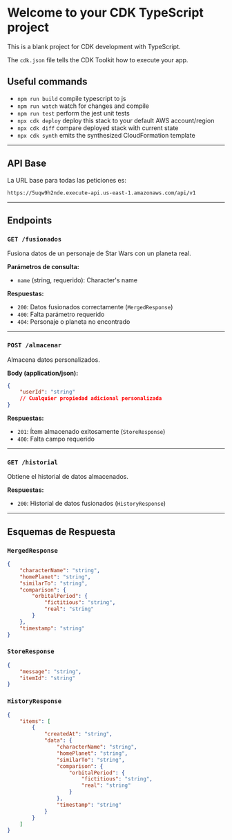 # Welcome to your CDK TypeScript project

This is a blank project for CDK development with TypeScript.

The `cdk.json` file tells the CDK Toolkit how to execute your app.

## Useful commands

- `npm run build` compile typescript to js
- `npm run watch` watch for changes and compile
- `npm run test` perform the jest unit tests
- `npx cdk deploy` deploy this stack to your default AWS account/region
- `npx cdk diff` compare deployed stack with current state
- `npx cdk synth` emits the synthesized CloudFormation template

---

## API Base

La URL base para todas las peticiones es:

```
https://5uqw9h2nde.execute-api.us-east-1.amazonaws.com/api/v1
```

---

## Endpoints

### `GET /fusionados`

Fusiona datos de un personaje de Star Wars con un planeta real.

**Parámetros de consulta:**

- `name` (string, requerido): Character's name

**Respuestas:**

- `200`: Datos fusionados correctamente (`MergedResponse`)
- `400`: Falta parámetro requerido
- `404`: Personaje o planeta no encontrado

---

### `POST /almacenar`

Almacena datos personalizados.

**Body (application/json):**

```json
{
	"userId": "string"
	// Cualquier propiedad adicional personalizada
}
```

**Respuestas:**

- `201`: Ítem almacenado exitosamente (`StoreResponse`)
- `400`: Falta campo requerido

---

### `GET /historial`

Obtiene el historial de datos almacenados.

**Respuestas:**

- `200`: Historial de datos fusionados (`HistoryResponse`)

---

## Esquemas de Respuesta

### `MergedResponse`

```json
{
	"characterName": "string",
	"homePlanet": "string",
	"similarTo": "string",
	"comparison": {
		"orbitalPeriod": {
			"fictitious": "string",
			"real": "string"
		}
	},
	"timestamp": "string"
}
```

### `StoreResponse`

```json
{
	"message": "string",
	"itemId": "string"
}
```

### `HistoryResponse`

```json
{
	"items": [
		{
			"createdAt": "string",
			"data": {
				"characterName": "string",
				"homePlanet": "string",
				"similarTo": "string",
				"comparison": {
					"orbitalPeriod": {
						"fictitious": "string",
						"real": "string"
					}
				},
				"timestamp": "string"
			}
		}
	]
}
```
